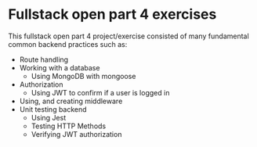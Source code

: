 # Fullstack open part 4 exercises

This fullstack open part 4 project/exercise consisted of many fundamental 
common backend practices such as:

- Route handling
- Working with a database
  - Using MongoDB with mongoose
- Authorization
  - Using JWT to confirm if a user is logged in
- Using, and creating middleware
- Unit testing backend
  - Using Jest
  - Testing HTTP Methods
  - Verifying JWT authorization
